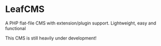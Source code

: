 LeafCMS
=======

A PHP flat-file CMS with extension/plugin support. Lightweight, easy and functional

This CMS is still heavily under development!
